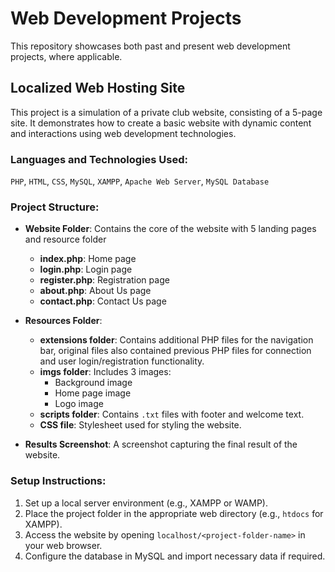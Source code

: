 # Web Development Projects

This repository showcases both past and present web development projects, where applicable.

## Localized Web Hosting Site

This project is a simulation of a private club website, consisting of a 5-page site. It demonstrates how to create a basic website with dynamic content and interactions using web development technologies.

### Languages and Technologies Used:
`PHP`, `HTML`, `CSS`, `MySQL`, `XAMPP`, `Apache Web Server`, `MySQL Database`

### Project Structure:
- **Website Folder**: Contains the core of the website with 5 landing pages and resource folder
  - **index.php**: Home page
  - **login.php**: Login page
  - **register.php**: Registration page
  - **about.php**: About Us page
  - **contact.php**: Contact Us page

- **Resources Folder**:
  - **extensions folder**: Contains additional PHP files for the navigation bar,  original files also contained previous PHP files for connection and user login/registration functionality.
  - **imgs folder**: Includes 3 images:
    - Background image
    - Home page image
    - Logo image
  - **scripts folder**: Contains `.txt` files with footer and welcome text.
  - **CSS file**: Stylesheet used for styling the website.

- **Results Screenshot**: A screenshot capturing the final result of the website.

### Setup Instructions:
1. Set up a local server environment (e.g., XAMPP or WAMP).
2. Place the project folder in the appropriate web directory (e.g., `htdocs` for XAMPP).
3. Access the website by opening `localhost/<project-folder-name>` in your web browser.
4. Configure the database in MySQL and import necessary data if required.

